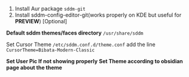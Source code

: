1. Install Aur package `sddm-git`
2. Install sddm-config-editor-git(works properly on KDE but useful for **PREVIEW**) [Optional]

**Default sddm themes/faces directory**
`/usr/share/sddm`

Set Cursor Theme
`/etc/sddm.conf.d/theme.conf`
add the line `CursorTheme=Bibata-Modern-Classic`

**Set User Pic If not showing properly**
**Set Theme according to obsidian page about the theme**

